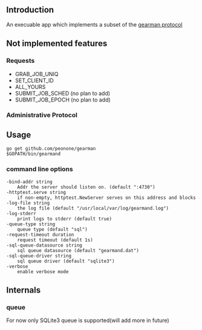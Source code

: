 ## Introduction
An execuable app which implements a subset of the [gearman protocol](http://gearman.org/protocol/)
## Not implemented features
### Requests
- GRAB_JOB_UNIQ
- SET_CLIENT_ID
- ALL_YOURS
- SUBMIT_JOB_SCHED (no plan to add)
- SUBMIT_JOB_EPOCH (no plan to add)
### Administrative Protocol
## Usage

    go get github.com/peonone/gearman
    $GOPATH/bin/gearmand
### command line options

    -bind-addr string
    	Addr the server should listen on. (default ":4730")
    -httptest.serve string
        if non-empty, httptest.NewServer serves on this address and blocks
    -log-file string
        the log file (default "/usr/local/var/log/gearmand.log")
    -log-stderr
        print logs to stderr (default true)
    -queue-type string
        queue type (default "sql")
    -request-timeout duration
        request timeout (default 1s)
    -sql-queue-datasource string
        sql queue datasource (default "gearmand.dat")
    -sql-queue-driver string
        sql queue driver (default "sqlite3")
    -verbose
        enable verbose mode

## Internals
### queue
For now only SQLite3 queue is supported(will add more in future)
